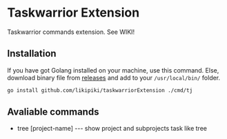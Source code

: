 # Taskwarrior Extension 


Taskwarrior commands extension. See WIKI!

## Installation

If you have got Golang installed on your machine, use this command. Else, download binary file from [releases](https://github.com/LikiPiki/taskwarriorExtension/releases) and add to your `/usr/local/bin/` folder.

```bash
go install github.com/likipiki/taskwarriorExtension ./cmd/tj
```
## Avaliable commands
- tree [project-name] --- show project and subprojects task like tree